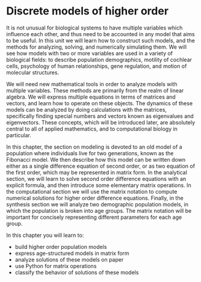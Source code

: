 # Discrete models of higher order


It is not unusual for biological systems to have multiple variables which influence each other, and thus need to be accounted in any model that aims to be useful. In this unit we will learn how to construct such models, and the methods for analyzing, solving, and numerically simulating them. We will see how models with two or more variables are used in a variety of biological fields: to describe population demographics, motility of cochlear cells, psychology of human relationships, gene regulation, and motion of molecular structures.

We will need new mathematical tools in order to analyze models with multiple variables. These methods are primarily from the realm of linear algebra. We will express multiple equations in terms of matrices and vectors, and learn how to operate on these objects. The dynamics of these models can be analyzed by doing calculations with the matrices, specifically finding special numbers and vectors known as eigenvalues and eigenvectors. These concepts, which will be introduced later, are absolutely central to all of applied mathematics, and to computational biology in particular.

In this chapter, the section on modeling is devoted to an old model of a population where individuals live for two generations, known as the Fibonacci model. We then describe how this model can be written down either as a single difference equation of second order, or as two equation of the first order, which may be represented in matrix form. In the analytical section, we will learn to solve second order difference equations with an explicit formula, and then introduce some elementary matrix operations. In the computational section we will use the matrix notation to compute numerical solutions for higher order difference equations. Finally, in the synthesis section we will analyze two demographic population models, in which the population is broken into age groups. The matrix notation will be important for concisely representing different parameters for each age group. 

In this chapter you will learn to:

* build higher order population models
* express age-structured models in matrix form
* analyze solutions of these models on paper
* use Python for matrix operations
* classify the behavior of solutions of these models